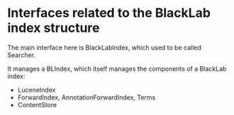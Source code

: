 # Interfaces related to the BlackLab index structure

The main interface here is BlackLabIndex, which used to be called Searcher.

It manages a BLIndex, which itself manages the components of a BlackLab index:
- LuceneIndex
- ForwardIndex, AnnotationForwardIndex, Terms
- ContentStore
